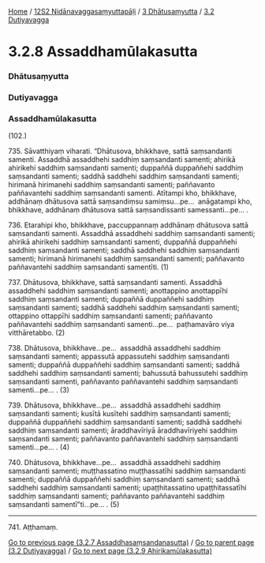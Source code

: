 
[Home](/) / [12S2 Nidānavaggasaṃyuttapāḷi](/tipitaka/12S2.md) / [3 Dhātusaṃyutta](/tipitaka/12S2/3.md) / [3.2 Dutiyavagga](/tipitaka/12S2/3/3.2.md)

# 3.2.8 Assaddhamūlakasutta

### Dhātusaṃyutta

### Dutiyavagga

### Assaddhamūlakasutta

(102.)

735\. Sāvatthiyaṃ viharati. “Dhātusova, bhikkhave, sattā saṃsandanti samenti. Assaddhā assaddhehi saddhiṃ saṃsandanti samenti; ahirikā ahirikehi saddhiṃ saṃsandanti samenti; duppaññā duppaññehi saddhiṃ saṃsandanti samenti; saddhā saddhehi saddhiṃ saṃsandanti samenti; hirimanā hirimanehi saddhiṃ saṃsandanti samenti; paññavanto paññavantehi saddhiṃ saṃsandanti samenti. Atītampi kho, bhikkhave, addhānaṃ dhātusova sattā saṃsandiṃsu samiṃsu…pe…  anāgatampi kho, bhikkhave, addhānaṃ dhātusova sattā saṃsandissanti samessanti…pe… .

736\. Etarahipi kho, bhikkhave, paccuppannaṃ addhānaṃ dhātusova sattā saṃsandanti samenti. Assaddhā assaddhehi saddhiṃ saṃsandanti samenti; ahirikā ahirikehi saddhiṃ saṃsandanti samenti, duppaññā duppaññehi saddhiṃ saṃsandanti samenti; saddhā saddhehi saddhiṃ saṃsandanti samenti; hirimanā hirimanehi saddhiṃ saṃsandanti samenti; paññavanto paññavantehi saddhiṃ saṃsandanti samentīti. (1)

737\. Dhātusova, bhikkhave, sattā saṃsandanti samenti. Assaddhā assaddhehi saddhiṃ saṃsandanti samenti; anottappino anottappīhi saddhiṃ saṃsandanti samenti; duppaññā duppaññehi saddhiṃ saṃsandanti samenti; saddhā saddhehi saddhiṃ saṃsandanti samenti; ottappino ottappīhi saddhiṃ saṃsandanti samenti; paññavanto paññavantehi saddhiṃ saṃsandanti samenti…pe…  paṭhamavāro viya vitthāretabbo. (2)

738\. Dhātusova, bhikkhave…pe…  assaddhā assaddhehi saddhiṃ saṃsandanti samenti; appassutā appassutehi saddhiṃ saṃsandanti samenti; duppaññā duppaññehi saddhiṃ saṃsandanti samenti; saddhā saddhehi saddhiṃ saṃsandanti samenti; bahussutā bahussutehi saddhiṃ saṃsandanti samenti, paññavanto paññavantehi saddhiṃ saṃsandanti samenti…pe… . (3)

739\. Dhātusova, bhikkhave…pe…  assaddhā assaddhehi saddhiṃ saṃsandanti samenti; kusītā kusītehi saddhiṃ saṃsandanti samenti; duppaññā duppaññehi saddhiṃ saṃsandanti samenti; saddhā saddhehi saddhiṃ saṃsandanti samenti; āraddhavīriyā āraddhavīriyehi saddhiṃ saṃsandanti samenti; paññavanto paññavantehi saddhiṃ saṃsandanti samenti…pe… . (4)

740\. Dhātusova, bhikkhave…pe…  assaddhā assaddhehi saddhiṃ saṃsandanti samenti; muṭṭhassatino muṭṭhassatīhi saddhiṃ saṃsandanti samenti; duppaññā duppaññehi saddhiṃ saṃsandanti samenti; saddhā saddhehi saddhiṃ saṃsandanti samenti; upaṭṭhitassatino upaṭṭhitassatīhi saddhiṃ saṃsandanti samenti; paññavanto paññavantehi saddhiṃ saṃsandanti samentī”ti…pe… . (5)

---

741\. Aṭṭhamaṃ.



[Go to previous page (3.2.7 Assaddhasaṃsandanasutta)](/tipitaka/12S2/3/3.2/3.2.7.md) / [Go to parent page (3.2 Dutiyavagga)](/tipitaka/12S2/3/3.2.md) / [Go to next page (3.2.9 Ahirikamūlakasutta)](/tipitaka/12S2/3/3.2/3.2.9.md)


